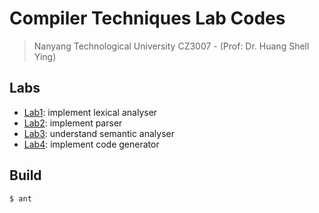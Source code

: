 # Compiler Techniques Lab Codes

> Nanyang Technological University
> CZ3007 - (Prof: Dr. Huang Shell Ying)

## Labs

* [Lab1](./Lab1): implement lexical analyser
* [Lab2](./Lab2): implement parser
* [Lab3](./Lab3): understand semantic analyser
* [Lab4](./Lab4): implement code generator

## Build

```sh
$ ant
```
